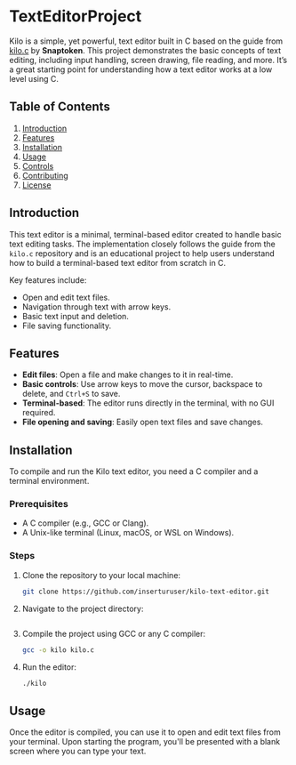 # TextEditorProject

Kilo is a simple, yet powerful, text editor built in C based on the guide from [kilo.c](https://viewsourcecode.org/snaptoken/kilo/) by **Snaptoken**. This project demonstrates the basic concepts of text editing, including input handling, screen drawing, file reading, and more. It’s a great starting point for understanding how a text editor works at a low level using C.

## Table of Contents

1. [Introduction](#introduction)
2. [Features](#features)
3. [Installation](#installation)
4. [Usage](#usage)
5. [Controls](#controls)
6. [Contributing](#contributing)
7. [License](#license)

## Introduction

This text editor is a minimal, terminal-based editor created to handle basic text editing tasks. The implementation closely follows the guide from the `kilo.c` repository and is an educational project to help users understand how to build a terminal-based text editor from scratch in C.

Key features include:

- Open and edit text files.
- Navigation through text with arrow keys.
- Basic text input and deletion.
- File saving functionality.

## Features

- **Edit files**: Open a file and make changes to it in real-time.
- **Basic controls**: Use arrow keys to move the cursor, backspace to delete, and `Ctrl+S` to save.
- **Terminal-based**: The editor runs directly in the terminal, with no GUI required.
- **File opening and saving**: Easily open text files and save changes.

## Installation

To compile and run the Kilo text editor, you need a C compiler and a terminal environment.

### Prerequisites

- A C compiler (e.g., GCC or Clang).
- A Unix-like terminal (Linux, macOS, or WSL on Windows).

### Steps

1. Clone the repository to your local machine:
    ```bash
    git clone https://github.com/inserturuser/kilo-text-editor.git
    ```

2. Navigate to the project directory:
    ```bash


3. Compile the project using GCC or any C compiler:
    ```bash
    gcc -o kilo kilo.c
    ```

4. Run the editor:
    ```bash
    ./kilo
    ```

## Usage

Once the editor is compiled, you can use it to open and edit text files from your terminal. Upon starting the program, you'll be presented with a blank screen where you can type your text.
